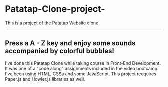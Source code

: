 # Patatap-Clone-project-
This is a project of the Patatap Website clone

-------------------------------------------------------------------------
Press a A - Z key and enjoy some sounds accompanied by colorful bubbles!
-------------------------------------------------------------------------

I've done this Patatap Clone while taking course in Front-End Development. It was one of a "code along" assignments included in the video bootcamp. I've been using HTML, CSSa and some JavaScript. This project recquires Paper.js and Howler.js libraries as well.
